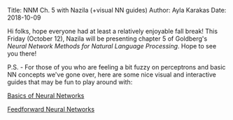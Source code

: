 Title: NNM Ch. 5 with Nazila (+visual NN guides)
Author: Ayla Karakas
Date: 2018-10-09

Hi folks, hope everyone had at least a relatively enjoyable fall break! This Friday (October 12), Nazila will be presenting chapter 5 of Goldberg's _Neural Network Methods for Natural Language Processing_. Hope to see you there!

P.S. - For those of you who are feeling a bit fuzzy on perceptrons and basic NN concepts we've gone over, here are some nice visual and interactive guides that may be fun to play around with:

[Basics of Neural Networks](http://jalammar.github.io/visual-interactive-guide-basics-neural-networks/)

[Feedforward Neural Networks](https://jalammar.github.io/feedforward-neural-networks-visual-interactive/)
